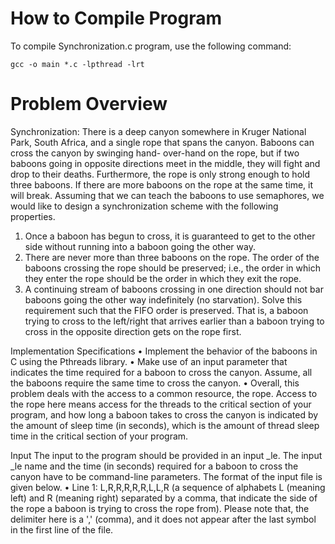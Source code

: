 # How to Compile Program

To compile Synchronization.c program, use the following command:
```
gcc -o main *.c -lpthread -lrt
```
# Problem Overview

Synchronization: There is a deep canyon somewhere in Kruger National Park, South Africa, and a single rope that spans the canyon. Baboons can cross the canyon by swinging hand- over-hand on the rope, but if two baboons going in opposite directions meet in the middle, they will fight and drop to their deaths. Furthermore, the rope is only strong enough to hold three baboons. If there are more baboons on the rope at the same time, it will break. Assuming that we can teach the baboons to use semaphores, we would like to design a synchronization scheme with the following properties.
1.	Once a baboon has begun to cross, it is guaranteed to get to the other side without running into a baboon going the other way.
2.	There are never more than three baboons on the rope. The order of the baboons crossing the rope should be preserved; i.e., the order in which they enter the rope should be the order in which they exit the rope.
3.	A continuing stream of baboons crossing in one direction should not bar baboons going the other way indefinitely (no starvation). Solve this requirement such that the FIFO order is preserved. That is, a baboon trying to cross to the left/right that arrives earlier than a baboon trying to cross in the opposite direction gets on the rope first.

Implementation Specifications
•	Implement the behavior of the baboons in C using the Pthreads library.
•	Make use of an input parameter that indicates the time required for a baboon to cross the canyon. Assume, all the baboons require the same time to cross the canyon.
•	Overall, this problem deals with the access to a common resource, the rope. Access to the rope here means access for the threads to the critical section of your program, and how long a baboon takes to cross the canyon is indicated by the amount of sleep time (in seconds), which is the amount of thread sleep time in the critical section of your program.

Input
The input to the program should be provided in an input _le. The input _le name and the time (in seconds) required for a baboon to cross the canyon have to be command-line parameters.
The format of the input file is given below.
•	Line 1: L,R,R,R,R,R,L,L,R (a sequence of alphabets L (meaning left) and R (meaning right) separated by a comma, that indicate the side of the rope a baboon is trying to cross the rope from). Please note that, the delimiter here is a ',' (comma), and it does not appear after the last symbol in the first line of the file.
